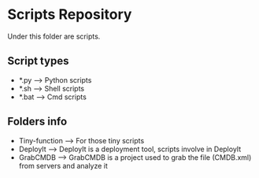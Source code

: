 Scripts Repository
================================================

Under this folder are scripts.

Script types
------------------------------------------------

- *.py  --> Python scripts 
- *.sh  --> Shell scripts 
- *.bat --> Cmd scripts 

Folders info
------------------------------------------------

- Tiny-function --> For those tiny scripts
- DeployIt  --> DeployIt is a deployment tool, scripts involve in DeployIt
- GrabCMDB  --> GrabCMDB is a project used to grab the file (CMDB.xml) from servers and analyze it
